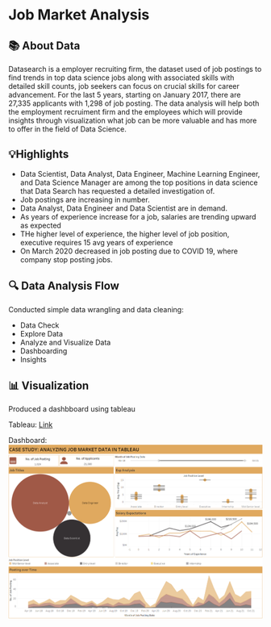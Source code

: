 # Job Market Analysis


## 📚 About Data
Datasearch is a employer recruiting firm, the dataset used of job postings to find trends in top data science jobs along with associated skills with detailed skill counts, job seekers can focus on crucial skills for career advancement. For the last 5 years, starting on January 2017, there are 27,335 applicants with 1,298 of job posting. The data analysis will help both the employment recruiment firm and the employees which will provide insights through visualization what job can be more valuable and has more to offer in the field of Data Science.

## 💡Highlights
- Data Scientist, Data Analyst, Data Engineer, Machine Learning Engineer, and Data Science Manager are among the top positions in data science that Data Search has requested a detailed investigation of. 
- Job postings are increasing in number.
- Data Analyst, Data Engineer and Data Scientist are in demand.
- As years of experience increase for a job, salaries are trending upward as expected
- THe higher level of experience, the higher level of job position, executive requires 15 avg years of experience
- On March 2020 decreased in job posting due to COVID 19, where company stop posting jobs.

## 🔍️ Data Analysis Flow
Conducted simple data wrangling and data cleaning:
- Data Check
- Explore Data
- Analyze and Visualize Data
- Dashboarding
- Insights



## 📊 Visualization
Produced a dashbboard using tableau


Tableau: [Link](https://public.tableau.com/views/JobMarketAnalysis_17452243840200/JobAnalytics?:language=en-US&publish=yes&:sid=&:redirect=auth&:display_count=n&:origin=viz_share_link)

Dashboard:
![Dashboard](https://github.com/norizzacruz/Job-Market-Analysis/blob/main/Job%20Market%20Analysis.png)
